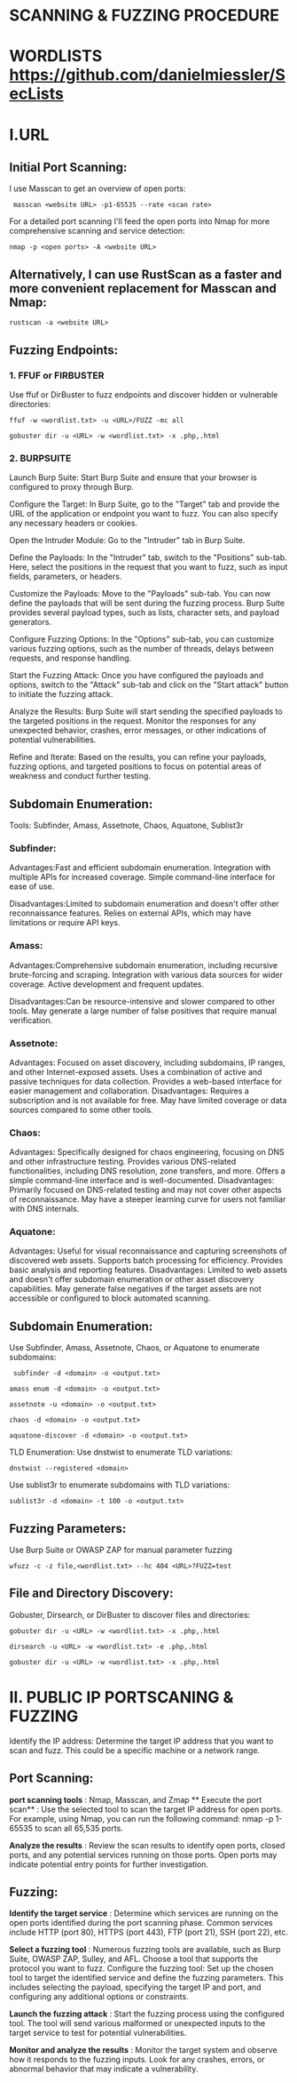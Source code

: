 # SCANNING & FUZZING PROCEDURE
# WORDLISTS https://github.com/danielmiessler/SecLists
# I.URL

## Initial Port Scanning:

I use Masscan to get an overview of open ports:

` masscan <website URL> -p1-65535 --rate <scan rate>`

For a detailed port scanning I'll feed the open ports into Nmap for more comprehensive scanning and service detection:

`nmap -p <open ports> -A <website URL>`

## Alternatively, I can use RustScan as a faster and more convenient replacement for Masscan and Nmap:

`rustscan -a <website URL>`


## Fuzzing Endpoints:
### 1. FFUF or FIRBUSTER
Use ffuf or DirBuster to fuzz endpoints and discover hidden or vulnerable directories:

`ffuf -w <wordlist.txt> -u <URL>/FUZZ -mc all`

`gobuster dir -u <URL> -w <wordlist.txt> -x .php,.html`

### 2. BURPSUITE 
Launch Burp Suite: Start Burp Suite and ensure that your browser is configured to proxy through Burp.

Configure the Target: In Burp Suite, go to the "Target" tab and provide the URL of the application or endpoint you want to fuzz. You can also specify any necessary headers or cookies.

Open the Intruder Module: Go to the "Intruder" tab in Burp Suite.

Define the Payloads: In the "Intruder" tab, switch to the "Positions" sub-tab. Here, select the positions in the request that you want to fuzz, such as input fields, parameters, or headers.

Customize the Payloads: Move to the "Payloads" sub-tab. You can now define the payloads that will be sent during the fuzzing process. Burp Suite provides several payload types, such as lists, character sets, and payload generators.

Configure Fuzzing Options: In the "Options" sub-tab, you can customize various fuzzing options, such as the number of threads, delays between requests, and response handling.

Start the Fuzzing Attack: Once you have configured the payloads and options, switch to the "Attack" sub-tab and click on the "Start attack" button to initiate the fuzzing attack.

Analyze the Results: Burp Suite will start sending the specified payloads to the targeted positions in the request. Monitor the responses for any unexpected behavior, crashes, error messages, or other indications of potential vulnerabilities.

Refine and Iterate: Based on the results, you can refine your payloads, fuzzing options, and targeted positions to focus on potential areas of weakness and conduct further testing.


## Subdomain Enumeration:
Tools: Subfinder, Amass, Assetnote, Chaos, Aquatone, Sublist3r
### Subfinder:

Advantages:Fast and efficient subdomain enumeration.
Integration with multiple APIs for increased coverage.
Simple command-line interface for ease of use.

Disadvantages:Limited to subdomain enumeration and doesn't offer other reconnaissance features.
Relies on external APIs, which may have limitations or require API keys.
### Amass:

Advantages:Comprehensive subdomain enumeration, including recursive brute-forcing and scraping.
Integration with various data sources for wider coverage.
Active development and frequent updates.

Disadvantages:Can be resource-intensive and slower compared to other tools.
May generate a large number of false positives that require manual verification.
### Assetnote:

Advantages:
Focused on asset discovery, including subdomains, IP ranges, and other Internet-exposed assets.
Uses a combination of active and passive techniques for data collection.
Provides a web-based interface for easier management and collaboration.
Disadvantages:
Requires a subscription and is not available for free.
May have limited coverage or data sources compared to some other tools.
### Chaos:

Advantages:
Specifically designed for chaos engineering, focusing on DNS and other infrastructure testing.
Provides various DNS-related functionalities, including DNS resolution, zone transfers, and more.
Offers a simple command-line interface and is well-documented.
Disadvantages:
Primarily focused on DNS-related testing and may not cover other aspects of reconnaissance.
May have a steeper learning curve for users not familiar with DNS internals.
### Aquatone:

Advantages:
Useful for visual reconnaissance and capturing screenshots of discovered web assets.
Supports batch processing for efficiency.
Provides basic analysis and reporting features.
Disadvantages:
Limited to web assets and doesn't offer subdomain enumeration or other asset discovery capabilities.
May generate false negatives if the target assets are not accessible or configured to block automated scanning.

## Subdomain Enumeration:

Use Subfinder, Amass, Assetnote, Chaos, or Aquatone to enumerate subdomains:

`
subfinder -d <domain> -o <output.txt>`


`amass enum -d <domain> -o <output.txt>`


`assetnote -u <domain> -o <output.txt>`

`chaos -d <domain> -o <output.txt>`


`aquatone-discover -d <domain> -o <output.txt>`



TLD Enumeration:
Use dnstwist to enumerate TLD variations:

`dnstwist --registered <domain>`
 
Use sublist3r to enumerate subdomains with TLD variations:

`sublist3r -d <domain> -t 100 -o <output.txt>`

## Fuzzing Parameters:
Use Burp Suite or OWASP ZAP for manual parameter fuzzing

`wfuzz -c -z file,<wordlist.txt> --hc 404 <URL>?FUZZ=test`
 
## File and Directory Discovery:
Gobuster, Dirsearch, or DirBuster to discover files and directories:

`gobuster dir -u <URL> -w <wordlist.txt> -x .php,.html`

`dirsearch -u <URL> -w <wordlist.txt> -e .php,.html`

`gobuster dir -u <URL> -w <wordlist.txt> -x .php,.html`

# II. PUBLIC IP PORTSCANING & FUZZING
Identify the IP address: Determine the target IP address that you want to scan and fuzz. This could be a specific machine or a network range.

## Port Scanning:

**port scanning tools** : Nmap, Masscan, and Zmap
**
Execute the port scan** : Use the selected tool to scan the target IP address for open ports. For example, using Nmap, you can run the following command: nmap -p 1-65535 <target IP> to scan all 65,535 ports.
 
**Analyze the results** : Review the scan results to identify open ports, closed ports, and any potential services running on those ports. Open ports may indicate potential entry points for further investigation.
 
## Fuzzing:

**Identify the target service** : Determine which services are running on the open ports identified during the port scanning phase. Common services include HTTP (port 80), HTTPS (port 443), FTP (port 21), SSH (port 22), etc.
 
**Select a fuzzing tool** : Numerous fuzzing tools are available, such as Burp Suite, OWASP ZAP, Sulley, and AFL. Choose a tool that supports the protocol you want to fuzz.
Configure the fuzzing tool: Set up the chosen tool to target the identified service and define the fuzzing parameters. This includes selecting the payload, specifying the target IP and port, and configuring any additional options or constraints.
 
**Launch the fuzzing attack** : Start the fuzzing process using the configured tool. The tool will send various malformed or unexpected inputs to the target service to test for potential vulnerabilities.
 
**Monitor and analyze the results** : Monitor the target system and observe how it responds to the fuzzing inputs. Look for any crashes, errors, or abnormal behavior that may indicate a vulnerability.

